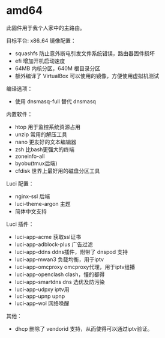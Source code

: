 # amd64

此固件用于我个人家中的主路由。

目标平台: x86_64
镜像配置：

- squashfs 防止意外断电引发文件系统错误，路由器固件损坏
- efi 增加开机启动速度
- 64MB 内核分区，640M 根目录分区
- 额外编译了 VirtualBox 可以使用的镜像，方便使用虚拟机测试

编译选项：

- 使用 dnsmasq-full 替代 dnsmasq

内置软件：

- htop 用于监控系统资源占用
- unzip 常用的解压工具
- nano 更友好的文本编辑器
- zsh 比bash更强大的终端
- zoneinfo-all
- byobu(tmux后端)
- cfdisk 世界上最好用的磁盘分区工具

Luci 配置：

- nginx-ssl 后端
- luci-theme-argon 主题
- 简体中文支持

Luci 插件：

- luci-app-acme 获取ssl证书
- luci-app-adblock-plus 广告过滤
- luci-app-ddns ddns插件，附带了 dnspod 支持
- luci-app-mwan3 负载均衡，用于iptv
- luci-app-omcproxy omcproxy代理，用于iptv组播
- luci-app-openclash clash，懂的都得
- luci-app-smartdns dns 选优及防污染
- luci-app-udpxy iptv用
- luci-app-upnp upnp
- luci-app-wol 网络唤醒

其他：

- dhcp 删除了 vendorid 支持，从而使得可以通过iptv验证。
